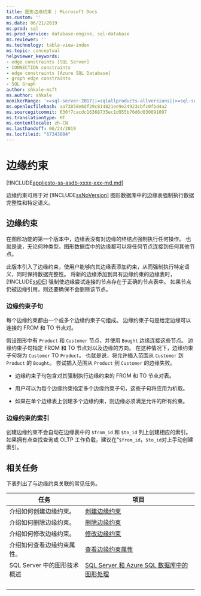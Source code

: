 ```yaml
---
title: 图形边缘约束 | Microsoft Docs
ms.custom: ''
ms.date: 06/21/2019
ms.prod: sql
ms.prod_service: database-engine, sql-database
ms.reviewer: ''
ms.technology: table-view-index
ms.topic: conceptual
helpviewer_keywords:
- edge constraints [SQL Server]
- CONNECTION constraints
- edge constraints [Azure SQL Database]
- graph edge constraints
- SQL Graph
author: shkale-msft
ms.author: shkale
monikerRange: '>=sql-server-2017||=sqlallproducts-allversions||>=sql-server-linux-2017||=azuresqldb-mi-current||=azuresqldb-current'
ms.openlocfilehash: aa73858e6df29c814821ee9e24923cbfc0fbd4a2
ms.sourcegitcommit: 630f7cacdc16368735ec1d955b76d6d030091097
ms.translationtype: HT
ms.contentlocale: zh-CN
ms.lasthandoff: 06/24/2019
ms.locfileid: "67343884"
---
```

# <a name="edge-constraints"></a>边缘约束

[!INCLUDE[appliesto-ss-asdb-xxxx-xxx-md.md](../../includes/appliesto-ss-asdb-xxxx-xxx-md.md)]

边缘约束可用于对 [!INCLUDE[ssNoVersion](../../includes/ssnoversion-md.md)] 图形数据库中的边缘表强制执行数据完整性和特定语义。

##  <a name="Connection"></a> 边缘约束
 在图形功能的第一个版本中，边缘表没有对边缘的终结点强制执行任何操作。 也就是说，无论何种类型，图形数据库中的边缘都可以将任何节点连接到任何其他节点。 

 此版本引入了边缘约束，使用户能够向其边缘表添加约束，从而强制执行特定语义，同时保持数据完整性。 将新的边缘添加到具有边缘约束的边缘表时，[!INCLUDE[ssDE](../../includes/ssde-md.md)] 强制使边缘尝试连接的节点存在于正确的节点表中。 如果节点仍被边缘引用，则还要确保不会删除该节点。 

 ### <a name="edge-constraint-clauses"></a>边缘约束子句
 每个边缘约束都由一个或多个边缘约束子句组成。 边缘约束子句是给定边缘可以连接的 FROM 和 TO 节点对。 

 假设图形中有 `Product` 和 `Customer` 节点，并使用 `Bought` 边缘连接这些节点。 边缘约束子句指定 FROM 和 TO 节点对以及边缘的方向。 在这种情况下，边缘约束子句将为 `Customer` TO `Product`。 也就是说，将允许插入范围从 `Customer` 到 `Product` 的 `Bought`。 尝试插入范围从 `Product` 到 `Customer` 的边缘失败。 
  
- 边缘约束子句包含对其强制执行边缘约束的 FROM 和 TO 节点对表。 
  
- 用户可以为每个边缘约束指定多个边缘约束子句，这些子句将应用为析取。

- 如果在单个边缘表上创建多个边缘约束，则边缘必须满足允许的所有约束。
  
### <a name="indexes-on-edge-constraints"></a>边缘约束的索引
 创建边缘约束不会自动在边缘表中的 `$from_id` 和 `$to_id` 列上创建相应的索引。 如果拥有点查找查询或 OLTP 工作负载，建议在“`$from_id`，`$to_id`对上手动创建索引。 

##  <a name="Tasks"></a> 相关任务  
 下表列出了与边缘约束关联的常见任务。  
  
|任务|项目|  
|----------|-----------|  
|介绍如何创建边缘约束。|[创建边缘约束](../../relational-databases/tables/create-edge-constraints.md)|  
|介绍如何删除边缘约束。|[删除边缘约束](../../relational-databases/tables/delete-edge-constraint.md)|  
|介绍如何修改边缘约束。|[修改边缘约束](../../relational-databases/tables/modify-edge-constraint.md)|  
|介绍如何查看边缘约束属性。|[查看边缘约束属性](../../relational-databases/tables/view-edge-constraint-properties.md)|  
| SQL Server 中的图形技术概述 | [SQL Server 和 Azure SQL 数据库中的图形处理](../graphs/sql-graph-overview.md) |
| &nbsp; | &nbsp; |
